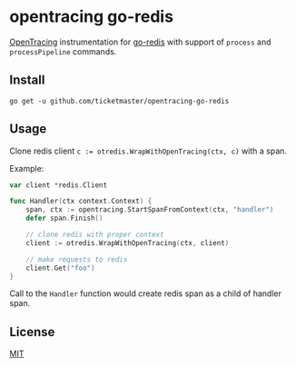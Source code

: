 # opentracing go-redis

[OpenTracing](http://opentracing.io/) instrumentation for [go-redis](https://github.com/go-redis/redis) with support of `process` and `processPipeline` commands.

## Install

```
go get -u github.com/ticketmaster/opentracing-go-redis
```

## Usage

Clone redis client `c := otredis.WrapWithOpenTracing(ctx, c)` with a span.

Example:

```go
var client *redis.Client

func Handler(ctx context.Context) {
    span, ctx := opentracing.StartSpanFromContext(ctx, "handler")
    defer span.Finish()

    // clone redis with proper context
    client := otredis.WrapWithOpenTracing(ctx, client)

    // make requests to redis
    client.Get("foo")
}
```

Call to the `Handler` function would create redis span as a child of handler span.

## License

[MIT](LICENSE)
